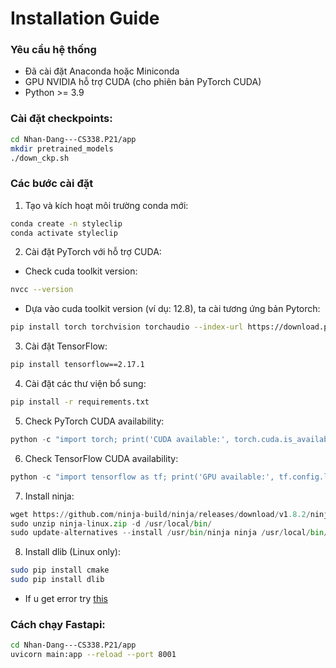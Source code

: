 # Installation Guide

### Yêu cầu hệ thống
- Đã cài đặt Anaconda hoặc Miniconda
- GPU NVIDIA hỗ trợ CUDA (cho phiên bản PyTorch CUDA)
- Python >= 3.9
  
### Cài đặt checkpoints:
```bash
cd Nhan-Dang---CS338.P21/app
mkdir pretrained_models
./down_ckp.sh
```

### Các bước cài đặt

1. Tạo và kích hoạt môi trường conda mới:
```bash
conda create -n styleclip
conda activate styleclip
```
2. Cài đặt PyTorch với hỗ trợ CUDA:
- Check cuda toolkit version:
```bash
nvcc --version
```
- Dựa vào cuda toolkit version (ví dụ: 12.8), ta cài tương ứng bản Pytorch:
```bash
pip install torch torchvision torchaudio --index-url https://download.pytorch.org/whl/cu12.8
```

3. Cài đặt TensorFlow:
```bash
pip install tensorflow==2.17.1
```

4. Cài đặt các thư viện bổ sung:
```bash
pip install -r requirements.txt
```

5. Check PyTorch CUDA availability:
```python
python -c "import torch; print('CUDA available:', torch.cuda.is_available()); print('CUDA version:', torch.version.cuda if torch.cuda.is_available() else 'Not available')"
```

6. Check TensorFlow CUDA availability:
```python
python -c "import tensorflow as tf; print('GPU available:', tf.config.list_physical_devices('GPU')); print('TensorFlow version:', tf.__version__)"
```

7. Install ninja:
```python
wget https://github.com/ninja-build/ninja/releases/download/v1.8.2/ninja-linux.zip
sudo unzip ninja-linux.zip -d /usr/local/bin/
sudo update-alternatives --install /usr/bin/ninja ninja /usr/local/bin/ninja 1 --force
```
8. Install dlib (Linux only):
```bash
sudo pip install cmake
sudo pip install dlib
```
- If u get error try [this](https://github.com/z-mahmud22/Dlib_Windows_Python3.x)

### Cách chạy Fastapi:
```bash
cd Nhan-Dang---CS338.P21/app
uvicorn main:app --reload --port 8001
```
